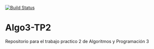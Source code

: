 [![Build Status](https://travis-ci.org/fpaus/Algo3-TP2.svg?branch=master)](https://travis-ci.org/fpaus/Algo3-TP2)

# Algo3-TP2
Repositorio para el trabajo practico 2 de Algoritmos y Programación 3
